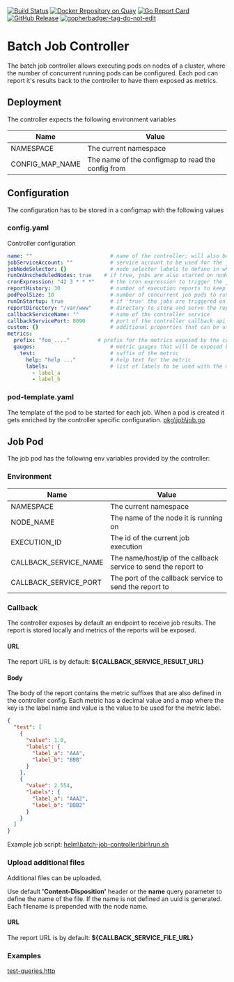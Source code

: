 [![Build Status](https://travis-ci.com/bakito/batch-job-controller.svg?branch=master)](https://travis-ci.com/bakito/batch-job-controller) [![Docker Repository on Quay](https://quay.io/repository/bakito/batch-job-controller/status "Docker Repository on Quay")](https://quay.io/repository/bakito/batch-job-controller) [![Go Report Card](https://goreportcard.com/badge/github.com/bakito/batch-job-controller)](https://goreportcard.com/report/github.com/bakito/batch-job-controller) [![GitHub Release](https://img.shields.io/github/release/bakito/batch-job-controller.svg?style=flat)](https://github.com/bakito/batch-job-controller/releases)   <a href='https://github.com/jpoles1/gopherbadger' target='_blank'>![gopherbadger-tag-do-not-edit](https://img.shields.io/badge/Go%20Coverage-11%25-brightgreen.svg?longCache=true&style=flat)</a>

# Batch Job Controller

The batch job controller allows executing pods on nodes of a cluster, where the number of concurrent running pods can be configured.
Each pod can report it's results back to the controller to have them exposed as metrics.

## Deployment

The controller expects the following environment variables


| Name | Value |
| --- | --- |
| NAMESPACE | The current namespace |
| CONFIG_MAP_NAME | The name of the configmap to read the config from |

## Configuration 

The configuration has to be stored in a configmap with the following values  

### config.yaml

Controller configuration

```yaml
name: ""                         # name of the controller; will also be used as prefix for the job pods
jobServiceAccount: ""            # service account to be used for the job pods. If empty the default will be used
jobNodeSelector: {}              # node selector labels to define in which nodes to run the jobs
runOnUnscheduledNodes: true    # if true, jobs are also started on nodes that are unschedulable
cronExpression: "42 3 * * *"     # the cron expression to trigger the job execution
reportHistory: 30                # number of execution reports to keep
podPoolSize: 10                  # number of concurrent job pods to run
runOnStartup: true               # if 'true' the jobs are triggered on startup of the controller
reportDirectory: "/var/www"      # directory to store and serve the reports
callbackServiceName: ""          # name of the controller service
callbackServicePort: 8090        # port of the controller callback api service
custom: {}                       # additional properties that can be used in a custom implementation
metrics:
  prefix: "foo_...."         # prefix for the metrics exposed by the controller
  gauges:                        # metric gauges that will be exposed by the jobs. The key is uses as suffix for the metrics. 
    test:                        # suffix of the metric
      help: "help ..."           # help text for the metric
      labels:                    # list of labels to be used with the metric. node and executionID are automatically added
        - label_a
        - label_b
```

### pod-template.yaml

The template of the pod to be started for each job.
When a pod is created it gets enriched by the controller specific configuration. [pkg\job\job.go](pkg\job\job.go)

## Job Pod

The job pod has the following env variables provided by the controller:

### Environment

| Name | Value |
| --- | --- |
| NAMESPACE | The current namespace |
| NODE_NAME | The name of the node it is running on |
| EXECUTION_ID | The id of the current job execution |
| CALLBACK_SERVICE_NAME | The name/host/ip of the callback service to send the report to |
| CALLBACK_SERVICE_PORT | The port of the callback service to send the report to |

### Callback

The controller exposes by default an endpoint to receive job results. The report is stored locally and metrics of the reports will be exposed.

#### URL

The report URL is by default: **${CALLBACK_SERVICE_RESULT_URL}**

#### Body

The body of the report contains the metric suffixes that are also defined in the controller config.
Each metric has a decimal value and a map where the key is the label name and value is the value to be used for the metric label.


```json
{
  "test": [
    {
      "value": 1.0,
      "labels": {
        "label_a": "AAA",
        "label_b": "BBB"
      }
    },
    {
      "value": 2.554,
      "labels": {
        "label_a": "AAA2",
        "label_b": "BBB2"
      }
    }
  ]
}
```

Example job script: [helm\batch-job-controller\bin\run.sh](helm\batch-job-controller\bin\run.sh)

### Upload additional files
Additional files can be uploaded. 

Use default **'Content-Disposition'** header or the **name** query parameter to define the name of the file. If the name is not defined an uuid is generated.
Each filename is prepended with the node name.

#### URL

The report URL is by default: **${CALLBACK_SERVICE_FILE_URL}**

### Examples

[test-queries.http](./testdata/test-queries.http)